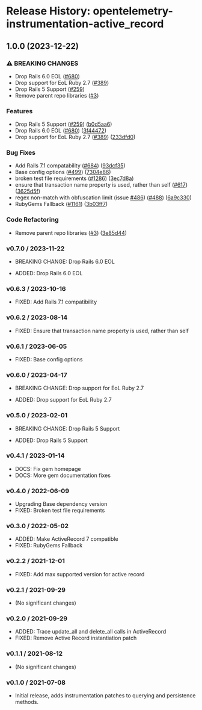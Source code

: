 # Release History: opentelemetry-instrumentation-active_record

## 1.0.0 (2023-12-22)


### ⚠ BREAKING CHANGES

* Drop Rails 6.0 EOL ([#680](https://github.com/open-telemetry/opentelemetry-ruby-contrib/issues/680))
* Drop support for EoL Ruby 2.7 ([#389](https://github.com/open-telemetry/opentelemetry-ruby-contrib/issues/389))
* Drop Rails 5 Support ([#259](https://github.com/open-telemetry/opentelemetry-ruby-contrib/issues/259))
* Remove parent repo libraries ([#3](https://github.com/open-telemetry/opentelemetry-ruby-contrib/issues/3))

### Features

* Drop Rails 5 Support ([#259](https://github.com/open-telemetry/opentelemetry-ruby-contrib/issues/259)) ([b0d5aa6](https://github.com/open-telemetry/opentelemetry-ruby-contrib/commit/b0d5aa68dd660546d28f8f89ef9004ec776c7bf6))
* Drop Rails 6.0 EOL ([#680](https://github.com/open-telemetry/opentelemetry-ruby-contrib/issues/680)) ([3f44472](https://github.com/open-telemetry/opentelemetry-ruby-contrib/commit/3f44472230964017d1831a47ea0661dc92d55909))
* Drop support for EoL Ruby 2.7 ([#389](https://github.com/open-telemetry/opentelemetry-ruby-contrib/issues/389)) ([233dfd0](https://github.com/open-telemetry/opentelemetry-ruby-contrib/commit/233dfd0dae81346e9687090f9d8dfb85215e0ba7))


### Bug Fixes

* Add Rails 7.1 compatability ([#684](https://github.com/open-telemetry/opentelemetry-ruby-contrib/issues/684)) ([93dcf35](https://github.com/open-telemetry/opentelemetry-ruby-contrib/commit/93dcf359a8a66d17fed545f7a642f1d3a83d4ef4))
* Base config options ([#499](https://github.com/open-telemetry/opentelemetry-ruby-contrib/issues/499)) ([7304e86](https://github.com/open-telemetry/opentelemetry-ruby-contrib/commit/7304e86e9a3beba5c20f790b256bbb54469411ca))
* broken test file requirements ([#1286](https://github.com/open-telemetry/opentelemetry-ruby-contrib/issues/1286)) ([3ec7d8a](https://github.com/open-telemetry/opentelemetry-ruby-contrib/commit/3ec7d8a456dbd3c9bbad7b397a3da8b8a311d8e3))
* ensure that transaction name property is used, rather than self ([#617](https://github.com/open-telemetry/opentelemetry-ruby-contrib/issues/617)) ([3625d5f](https://github.com/open-telemetry/opentelemetry-ruby-contrib/commit/3625d5f479b3bb5b124897ee80053a4f84f55650))
* regex non-match with obfuscation limit (issue [#486](https://github.com/open-telemetry/opentelemetry-ruby-contrib/issues/486)) ([#488](https://github.com/open-telemetry/opentelemetry-ruby-contrib/issues/488)) ([6a9c330](https://github.com/open-telemetry/opentelemetry-ruby-contrib/commit/6a9c33088c6c9f39b2bc30247a3ed825553c07d4))
* RubyGems Fallback ([#1161](https://github.com/open-telemetry/opentelemetry-ruby-contrib/issues/1161)) ([3b03ff7](https://github.com/open-telemetry/opentelemetry-ruby-contrib/commit/3b03ff7ea66b69c85ba205a369b85c2c33b712fe))


### Code Refactoring

* Remove parent repo libraries ([#3](https://github.com/open-telemetry/opentelemetry-ruby-contrib/issues/3)) ([3e85d44](https://github.com/open-telemetry/opentelemetry-ruby-contrib/commit/3e85d4436d338f326816c639cd2087751c63feb1))

### v0.7.0 / 2023-11-22

* BREAKING CHANGE: Drop Rails 6.0 EOL

* ADDED: Drop Rails 6.0 EOL

### v0.6.3 / 2023-10-16

* FIXED: Add Rails 7.1 compatibility

### v0.6.2 / 2023-08-14

* FIXED: Ensure that transaction name property is used, rather than self

### v0.6.1 / 2023-06-05

* FIXED: Base config options 

### v0.6.0 / 2023-04-17

* BREAKING CHANGE: Drop support for EoL Ruby 2.7 

* ADDED: Drop support for EoL Ruby 2.7 

### v0.5.0 / 2023-02-01

* BREAKING CHANGE: Drop Rails 5 Support 

* ADDED: Drop Rails 5 Support 

### v0.4.1 / 2023-01-14

* DOCS: Fix gem homepage 
* DOCS: More gem documentation fixes 

### v0.4.0 / 2022-06-09

* Upgrading Base dependency version
* FIXED: Broken test file requirements 

### v0.3.0 / 2022-05-02

* ADDED: Make ActiveRecord 7 compatible 
* FIXED: RubyGems Fallback 

### v0.2.2 / 2021-12-01

* FIXED: Add max supported version for active record 

### v0.2.1 / 2021-09-29

* (No significant changes)

### v0.2.0 / 2021-09-29

* ADDED: Trace update_all and delete_all calls in ActiveRecord 
* FIXED: Remove Active Record instantiation patch 

### v0.1.1 / 2021-08-12

* (No significant changes)

### v0.1.0 / 2021-07-08

* Initial release, adds instrumentation patches to querying and persistence methods.
